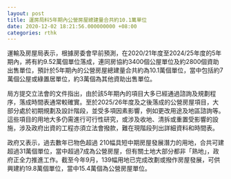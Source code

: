 ```yaml
---
layout: post
title: 運房局料5年期內公營房屋總建量合共約10.1萬單位
date: 2020-12-02 18:21:56.000000000 +08:00
categories: rthk
---
```


運輸及房屋局表示，根據房委會早前預測，在2020/21年度至2024/25年度的5年期內，將有約9.52萬個單位落成，連同房協約3400個公屋單位及約2800個資助出售單位，預計於5年期內的公營房屋總建量合共約為10.1萬個單位，當中包括約7萬個公屋或綠置居單位，約3萬個為其他資助出售單位。

局方提交立法會的文件指出，由於該5年期內的項目大多已經通過諮詢及規劃程序，落成時間表通常較確實。至於2025/26年度及之後落成的公營房屋項目，大部分處於初期規劃及設計階段，並受多項因素影響，例如更改用途及地區諮詢等。這些項目的用地大多仍需進行可行性研究，或涉及收地、清拆或重置受影響的設施，涉及政府出資的工程亦須立法會撥款，難在現階段列出詳細資料和時間表。

政府又表示，過去數年已物色超過 210幅具短中期房屋發展潛力的用地，合共可建超過31萬個單位，當中超過7成為公營房屋，但有關土地大部分都非「熟地」，政府正全力推進工作。截至今年9月，139幅用地已完成改劃或撥作房屋發展，可供興建約19.8萬個單位，當中15.4萬個為公營房屋單位。
